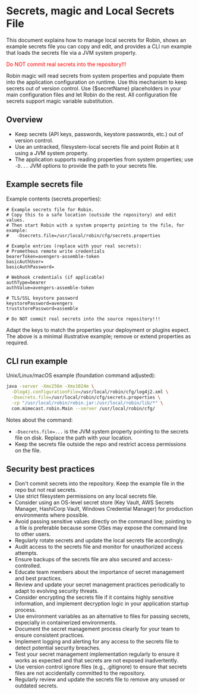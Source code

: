 # Secrets, magic and Local Secrets File

This document explains how to manage local secrets for Robin, shows an example secrets file you can copy and edit,
and provides a CLI run example that loads the secrets file via a JVM system property.

<span style="color:red">Do NOT commit real secrets into the repository!!!</span>

Robin magic will read secrets from system properties and populate them into the application configuration on runtime.
Use this mechanism to keep secrets out of version control. Use {$secretName} placeholders in your main configuration files and let Robin do the rest.
All configuration file secrets support magic variable substitution.

## Overview

- Keep secrets (API keys, passwords, keystore passwords, etc.) out of version control.
- Use an untracked, filesystem-local secrets file and point Robin at it using a JVM system property.
- The application supports reading properties from system properties; use `-D...` JVM options to provide the path to your secrets file.

## Example secrets file

Example contents (secrets.properties):

```
# Example secrets file for Robin.
# Copy this to a safe location (outside the repository) and edit values.
# Then start Robin with a system property pointing to the file, for example:
#   -Dsecrets.file=/usr/local/robin/cfg/secrets.properties

# Example entries (replace with your real secrets):
# Prometheus remote write credentials
bearerToken=avengers-assemble-token
basicAuthUser=
basicAuthPassword=

# Webhook credentials (if applicable)
authType=bearer
authValue=avengers-assemble-token

# TLS/SSL keystore password
keystorePassword=avengers
truststorePassword=assemble

# Do NOT commit real secrets into the source repository!!!
```

Adapt the keys to match the properties your deployment or plugins expect.
The above is a minimal illustrative example; remove or extend properties as required.

## CLI run example

Unix/Linux/macOS example (foundation command adjusted):

```sh
java -server -Xms256m -Xmx1024m \
  -Dlog4j.configurationFile=/usr/local/robin/cfg/log4j2.xml \
  -Dsecrets.file=/usr/local/robin/cfg/secrets.properties \
  -cp "/usr/local/robin/robin.jar:/usr/local/robin/lib/*" \
  com.mimecast.robin.Main --server /usr/local/robin/cfg/
```

Notes about the command:
- `-Dsecrets.file=...` is the JVM system property pointing to the secrets file on disk. Replace the path with your location.
- Keep the secrets file outside the repo and restrict access permissions on the file.

## Security best practices

- Don't commit secrets into the repository. Keep the example file in the repo but not real secrets.
- Use strict filesystem permissions on any local secrets file.
- Consider using an OS-level secret store (Key Vault, AWS Secrets Manager, HashiCorp Vault, Windows Credential Manager)
for production environments where possible.
- Avoid passing sensitive values directly on the command line; pointing to a file is preferable because some OSes may expose
the command line to other users.
- Regularly rotate secrets and update the local secrets file accordingly.
- Audit access to the secrets file and monitor for unauthorized access attempts.
- Ensure backups of the secrets file are also secured and access-controlled.
- Educate team members about the importance of secret management and best practices.
- Review and update your secret management practices periodically to adapt to evolving security threats.
- Consider encrypting the secrets file if it contains highly sensitive information, and implement decryption logic in your application startup process.
- Use environment variables as an alternative to files for passing secrets, especially in containerized environments.
- Document the secret management process clearly for your team to ensure consistent practices.
- Implement logging and alerting for any access to the secrets file to detect potential security breaches.
- Test your secret management implementation regularly to ensure it works as expected and that secrets are not exposed inadvertently.
- Use version control ignore files (e.g., .gitignore) to ensure that secrets files are not accidentally committed to the repository.
- Regularly review and update the secrets file to remove any unused or outdated secrets.
